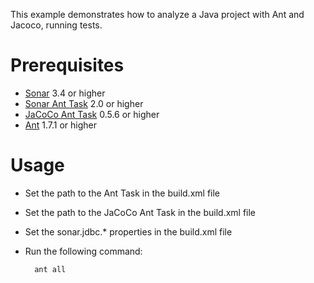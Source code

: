 This example demonstrates how to analyze a Java project with Ant and Jacoco, running tests.

Prerequisites
=============
* [Sonar](http://www.sonarsource.org/downloads/) 3.4 or higher
* [Sonar Ant Task](http://docs.codehaus.org/display/SONAR/Installing+and+Configuring+Ant+Task) 2.0 or higher
* [JaCoCo Ant Task](http://www.eclemma.org/jacoco/) 0.5.6 or higher
* [Ant](http://ant.apache.org/) 1.7.1 or higher

Usage
=====
* Set the path to the Ant Task in the build.xml file
* Set the path to the JaCoCo Ant Task in the build.xml file
* Set the sonar.jdbc.* properties in the build.xml file
* Run the following command:

        ant all
